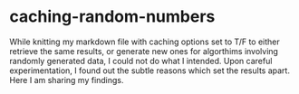 # caching-random-numbers
While knitting my markdown file with caching options set to T/F to either retrieve the same results, or generate new ones for algorthims involving randomly generated data, I could not do what I intended. Upon careful experimentation, I found out the subtle reasons which set the results apart. Here I am sharing my findings.
